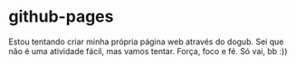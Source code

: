 # github-pages
Estou tentando criar minha própria página web através do dogub. Sei que não é uma atividade fácil, mas vamos tentar. Força, foco e 
fé. Só vai, bb :))
